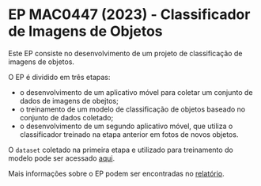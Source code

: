 # EP MAC0447 (2023) - Classificador de Imagens de Objetos

Este EP consiste no desenvolvimento de um projeto de classificação de imagens de objetos.

O EP é dividido em três etapas:
- o desenvolvimento de um aplicativo móvel para coletar um conjunto de dados de imagens de obejtos;
- o treinamento de um modelo de classificação de objetos baseado no conjunto de dados coletado;
- o desenvolvimento de um segundo aplicativo móvel, que utiliza o classificador treinado na etapa anterior em fotos de novos objetos.

O `dataset` coletado na primeira etapa e utilizado para treinamento do modelo pode ser acessado [aqui](https://drive.google.com/drive/folders/1L5wJ3Wo9qkW_CN04vIcJafpp87T5tZ6q?usp=drive_link).

Mais informações sobre o EP podem ser encontradas no [relatório](https://www.overleaf.com/read/cvhkthrqdrpr#661ceb).
